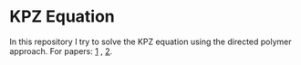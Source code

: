 # KPZ Equation

In this repository I try to solve the KPZ equation using the 
directed polymer approach. For papers: [1](https://arxiv.org/pdf/1802.02106.pdf)
, [2](https://journals.aps.org/prb/abstract/10.1103/PhysRevB.82.140201).

